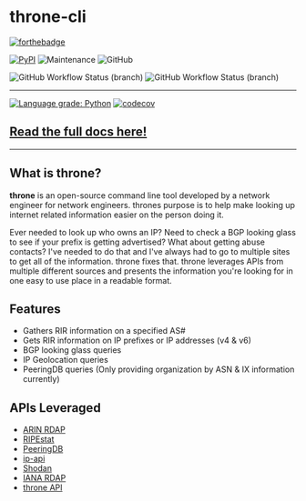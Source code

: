 # throne-cli

[![forthebadge](https://forthebadge.com/images/badges/made-with-python.svg)](https://forthebadge.com) 

[![PyPI](https://img.shields.io/pypi/v/throne?color=gold&label=throne)](https://www.throne.dev) ![Maintenance](https://img.shields.io/maintenance/yes/2022) ![GitHub](https://img.shields.io/github/license/throne/throne-cli)

![GitHub Workflow Status (branch)](https://img.shields.io/github/workflow/status/throne/throne-cli/Master%20Branch/master?label=Master%20Branch) ![GitHub Workflow Status (branch)](https://img.shields.io/github/workflow/status/throne/throne-cli/Development%20Branch/devel?label=Development%20Branch)

______

[![Language grade: Python](https://img.shields.io/lgtm/grade/python/g/throne/throne-cli.svg?logo=lgtm&logoWidth=18)](https://lgtm.com/projects/g/throne/throne-cli/context:python) [![codecov](https://codecov.io/gh/throne/throne-cli/branch/master/graph/badge.svg?token=V4VPD1SMET)](https://codecov.io/gh/throne/throne-cli)

## [Read the full docs here!](https://www.throne.dev/docs/introduction)

---

## What is throne?
**throne** is an open-source command line tool developed by a network engineer for network engineers. thrones purpose is to help make looking up
internet related information easier on the person doing it. 

Ever needed to look up who owns an IP? Need to check a BGP looking glass to see if your prefix is getting advertised? What about getting abuse contacts? 
I've needed to do that and I've always had to go to multiple sites to get all of the information. throne fixes that. throne leverages APIs from 
multiple different sources and presents the information you're looking for in one easy to use place in a readable format.

## Features

- Gathers RIR information on a specified AS#
- Gets RIR information on IP prefixes or IP addresses (v4 & v6)
- BGP looking glass queries
- IP Geolocation queries
- PeeringDB queries (Only providing organization by ASN & IX information currently)

## APIs Leveraged

- [ARIN RDAP](https://www.arin.net/resources/registry/whois/rdap/)
- [RIPEstat](https://stat.ripe.net/docs/data_api)
- [PeeringDB](https://www.peeringdb.com/apidocs/)
- [ip-api](https://ip-api.com/)
- [Shodan](https://developer.shodan.io/api/introduction)
- [IANA RDAP](https://www.iana.org/help/rdap-requirements)
- [throne API](https://www.throne.dev/docs/throne-api)